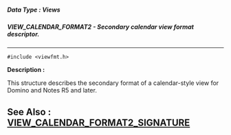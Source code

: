 ##### Data Type : Views
##### VIEW_CALENDAR_FORMAT2 - Secondary calendar view format descriptor.
---
```
#include <viewfmt.h>
```
**Description :**

This structure describes the secondary format of a calendar-style view for 
Domino and Notes R5 and later.

**See Also :**
[VIEW_CALENDAR_FORMAT2_SIGNATURE](/reference/Symb/VIEW_CALENDAR_FORMAT2_SIGNATURE)
---
